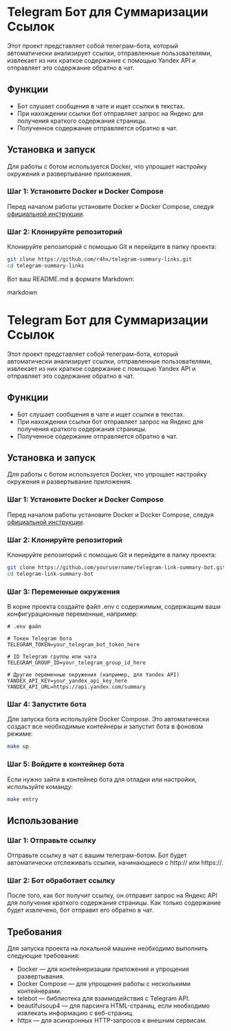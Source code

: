# Telegram Бот для Суммаризации Ссылок

Этот проект представляет собой телеграм-бота, который автоматически анализирует ссылки, отправленные пользователями, извлекает из них краткое содержание с помощью Yandex API и отправляет это содержание обратно в чат.

## Функции

- Бот слушает сообщения в чате и ищет ссылки в текстах.
- При нахождении ссылки бот отправляет запрос на Яндекс для получения краткого содержания страницы.
- Полученное содержание отправляется обратно в чат.

## Установка и запуск

Для работы с ботом используется Docker, что упрощает настройку окружения и развертывание приложения.

### Шаг 1: Установите Docker и Docker Compose

Перед началом работы установите Docker и Docker Compose, следуя [официальной инструкции](https://docs.docker.com/get-docker/).

### Шаг 2: Клонируйте репозиторий

Клонируйте репозиторий с помощью Git и перейдите в папку проекта:

```bash
git clone https://github.com/r4hx/telegram-summary-links.git
cd telegram-summary-links
```

Вот ваш README.md в формате Markdown:

markdown

# Telegram Бот для Суммаризации Ссылок

Этот проект представляет собой телеграм-бота, который автоматически анализирует ссылки, отправленные пользователями, извлекает из них краткое содержание с помощью Yandex API и отправляет это содержание обратно в чат.

## Функции

* Бот слушает сообщения в чате и ищет ссылки в текстах.
* При нахождении ссылки бот отправляет запрос на Яндекс для получения краткого содержания страницы.
* Полученное содержание отправляется обратно в чат.

## Установка и запуск

Для работы с ботом используется Docker, что упрощает настройку окружения и развертывание приложения.

### Шаг 1: Установите Docker и Docker Compose

Перед началом работы установите Docker и Docker Compose, следуя [официальной инструкции](https://docs.docker.com/get-docker/).

### Шаг 2: Клонируйте репозиторий

Клонируйте репозиторий с помощью Git и перейдите в папку проекта:

```bash
git clone https://github.com/yourusername/telegram-link-summary-bot.git
cd telegram-link-summary-bot
```

### Шаг 3: Переменные окружения

В корне проекта создайте файл .env с содержимым, содержащим ваши конфигурационные переменные, например:

```env
# .env файл

# Токен Telegram бота
TELEGRAM_TOKEN=your_telegram_bot_token_here

# ID Telegram группы или чата
TELEGRAM_GROUP_ID=your_telegram_group_id_here

# Другие переменные окружения (например, для Yandex API)
YANDEX_API_KEY=your_yandex_api_key_here
YANDEX_API_URL=https://api.yandex.com/summary
```

### Шаг 4: Запустите бота

Для запуска бота используйте Docker Compose. Это автоматически создаст все необходимые контейнеры и запустит бота в фоновом режиме:

```bash
make up
```

### Шаг 5: Войдите в контейнер бота

Если нужно зайти в контейнер бота для отладки или настройки, используйте команду:

```bash
make entry
```

## Использование
### Шаг 1: Отправьте ссылку

Отправьте ссылку в чат с вашим телеграм-ботом. Бот будет автоматически отслеживать ссылки, начинающиеся с http:// или https://.

### Шаг 2: Бот обработает ссылку

После того, как бот получит ссылку, он отправит запрос на Яндекс API для получения краткого содержания страницы. Как только содержание будет извлечено, бот отправит его обратно в чат.

## Требования

Для запуска проекта на локальной машине необходимо выполнить следующие требования:

- Docker — для контейнеризации приложения и упрощения развертывания.
- Docker Compose — для упрощения работы с несколькими контейнерами.
- telebot — библиотека для взаимодействия с Telegram API.
- beautifulsoup4 — для парсинга HTML-страниц, если необходимо извлекать информацию с веб-страниц.
- httpx — для асинхронных HTTP-запросов к внешним сервисам.


